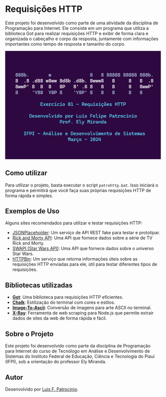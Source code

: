 # Requisições HTTP
Este projeto foi desenvolvido como parte de uma atividade da disciplina de Programação para Internet. Ele consiste em um programa que utiliza a biblioteca Got para realizar requisições HTTP e exibir de forma clara e organizada o cabeçalho e corpo da resposta, juntamente com informações importantes como tempo de resposta e tamanho do corpo.

![Tela de Título](https://github.com/luisfpatrocinio/ifpi-patroHTTP/blob/main/patrohttp_title.gif)

## Como utilizar
Para utilizar o projeto, basta executar o script `patrohttp.bat`. Isso iniciará o programa e permitirá que você faça suas próprias requisições HTTP de forma rápida e simples.

## Exemplos de Uso
Alguns sites recomendados para utilizar e testar requisições HTTP:
- [JSONPlaceholder](https://jsonplaceholder.typicode.com): Um serviço de API REST fake para testar e prototipar.
- [Rick and Morty API](https://rickandmortyapi.com): Uma API que fornece dados sobre a série de TV Rick and Morty.
- [SWAPI (Star Wars API)](https://swapi.dev): Uma API que fornece dados sobre o universo Star Wars.
- [HTTPBin](https://httpbin.org/anything): Um serviço que retorna informações úteis sobre as requisições HTTP enviadas para ele, útil para testar diferentes tipos de requisições.

## Bibliotecas utilizadas
- **[Got](https://github.com/sindresorhus/got)**: Uma biblioteca para requisições HTTP eficientes.
- **[Chalk](https://github.com/chalk/chalk)**: Estilização do terminal com cores e estilos.
- **[Image-To-Ascii](https://github.com/IonicaBizau/image-to-ascii)**: Conversão de imagens para arte ASCII no terminal.
- **[X-Ray](https://github.com/matthewmueller/x-ray)**: Ferramenta de web scraping para Node.js que permite extrair dados de sites da web de forma rápida e fácil.

## Sobre o Projeto
Este projeto foi desenvolvido como parte da disciplina de Programação para Internet do curso de Tecnólogo em Análise e Desenvolvimento de Sistemas do Instituto Federal de Educação, Ciência e Tecnologia do Piauí (IFPI), sob a orientação do professor Ely Miranda.

## Autor
Desenvolvido por [Luis F. Patrocinio](https://github.com/luisfpatrocinio).